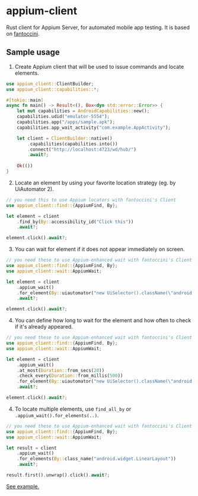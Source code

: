 # appium-client

Rust client for Appium Server, for automated mobile app testing. It is based on [fantoccini](https://github.com/jonhoo/fantoccini).

## Sample usage

1. Create Appium client that will be used to issue commands and locate elements.

```rust
use appium_client::ClientBuilder;
use appium_client::capabilities::*;

#[tokio::main]
async fn main() -> Result<(), Box<dyn std::error::Error>> {
    let mut capabilities = AndroidCapabilities::new();
    capabilities.udid("emulator-5554");
    capabilities.app("/apps/sample.apk");
    capabilities.app_wait_activity("com.example.AppActivity");

    let client = ClientBuilder::native()
        .capabilities(capabilities.into())
        .connect("http://localhost:4723/wd/hub/")
        .await?;
    
    Ok(())
}
```

2. Locate an element by using your favorite location strategy (eg. by UiAutomator 2).
```rust
// you need this to use Appium locators with fantoccini's Client
use appium_client::find::{AppiumFind, By};

let element = client
    .find_by(By::accessibility_id("Click this"))
    .await?;

element.click().await?;
```

3. You can wait for element if it does not appear immediately on screen.
```rust
// you need these to use Appium-enhanced wait with fantoccini's Client
use appium_client::find::{AppiumFind, By};
use appium_client::wait::AppiumWait;

let element = client
    .appium_wait()
    .for_element(By::uiautomator("new UiSelector().className(\"android.widget.ImageView\");"))
    .await?;

element.click().await?;
```

4. You can define how long to wait for the element and how often to check if it's already appeared.
```rust
// you need these to use Appium-enhanced wait with fantoccini's Client
use appium_client::find::{AppiumFind, By};
use appium_client::wait::AppiumWait;

let element = client
    .appium_wait()
    .at_most(Duration::from_secs(20))
    .check_every(Duration::from_millis(500))
    .for_element(By::uiautomator("new UiSelector().className(\"android.widget.ImageView\");"))
    .await?;

element.click().await?;
```

4. To locate multiple elements, use `find_all_by` or `.appium_wait().for_elements(..)`.
```rust
// you need these to use Appium-enhanced wait with fantoccini's Client
use appium_client::find::{AppiumFind, By};
use appium_client::wait::AppiumWait;

let result = client
    .appium_wait()
    .for_elements(By::class_name("android.widget.LinearLayout"))
    .await?;

result.first().unwrap().click().await?;
```

[See example.](examples/simple.rs)

